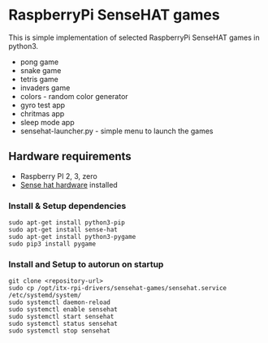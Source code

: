 # RaspberryPi SenseHAT games
This is simple implementation of selected RaspberryPi SenseHAT games in python3.
* pong game
* snake game
* tetris game
* invaders game
* colors - random color generator
* gyro test app
* chritmas app
* sleep mode app
* sensehat-launcher.py - simple menu to launch the games

## Hardware requirements
- Raspberry PI 2, 3, zero
- [Sense hat hardware](https://www.raspberrypi.org/products/sense-hat/) installed

### Install & Setup dependencies
```
sudo apt-get install python3-pip
sudo apt-get install sense-hat
sudo apt-get install python3-pygame
sudo pip3 install pygame
```

### Install and Setup to autorun on startup
```
git clone <repository-url>
sudo cp /opt/itx-rpi-drivers/sensehat-games/sensehat.service /etc/systemd/system/
sudo systemctl daemon-reload
sudo systemctl enable sensehat
sudo systemctl start sensehat
sudo systemctl status sensehat
sudo systemctl stop sensehat
```

